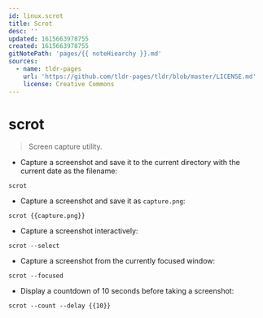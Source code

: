 ```yaml
---
id: linux.scrot
title: Scrot
desc: ''
updated: 1615663978755
created: 1615663978755
gitNotePath: 'pages/{{ noteHiearchy }}.md'
sources:
  - name: tldr-pages
    url: 'https://github.com/tldr-pages/tldr/blob/master/LICENSE.md'
    license: Creative Commons
---
```

# scrot

> Screen capture utility.

- Capture a screenshot and save it to the current directory with the current date as the filename:

`scrot`

- Capture a screenshot and save it as `capture.png`:

`scrot {{capture.png}}`

- Capture a screenshot interactively:

`scrot --select`

- Capture a screenshot from the currently focused window:

`scrot --focused`

- Display a countdown of 10 seconds before taking a screenshot:

`scrot --count --delay {{10}}`

